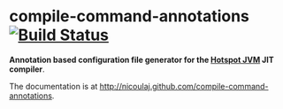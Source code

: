 compile-command-annotations [![Build Status](https://travis-ci.org/nicoulaj/compile-command-annotations.svg)](https://travis-ci.org/nicoulaj/compile-command-annotations)
=====================

**Annotation based configuration file generator for the [Hotspot JVM](http://www.oracle.com/technetwork/java/javase/tech/index-jsp-136373.html) JIT compiler**.

The documentation is at <http://nicoulaj.github.com/compile-command-annotations>.
